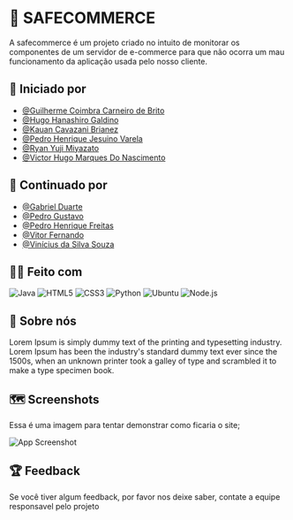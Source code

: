 # :shopping_cart: SAFECOMMERCE

A safecommerce é um projeto criado no intuito de monitorar os componentes de um servidor de e-commerce para que não ocorra um mau funcionamento da aplicação usada pelo nosso cliente.


## :boy: Iniciado por 

- [@Guilherme Coimbra Carneiro de Brito](https://github.com/Coimbra1999)
- [@Hugo Hanashiro Galdino](https://github.com/HugoHanashiro)
- [@Kauan Cavazani Brianez](https://github.com/KauanCavazani)
- [@Pedro Henrique Jesuino Varela](https://github.com/Pedro-Jsn)
- [@Ryan Yuji Miyazato](https://github.com/ryan-miyazato)
- [@Victor Hugo Marques Do Nascimento](https://github.com/ViHugo03)

## :boy: Continuado por 

- [@Gabriel Duarte](https://github.com/GabrielDuarte14)
- [@Pedro Gustavo](https://github.com/PedroGustavo000)
- [@Pedro Henrique Freitas](https://github.com/PedroHFD13)
- [@Vitor Fernando](https://github.com/Vitor223)
- [@Vinícius da Silva Souza](https://github.com/VS-Sousa)


## :technologist: Feito com 
![Java](https://img.shields.io/badge/Java-ED8B00?style=for-the-badge&logo=java&logoColor=white)
![HTML5](https://img.shields.io/badge/html5-%23E34F26.svg?style=for-the-badge&logo=html5&logoColor=white)
![CSS3](https://img.shields.io/badge/css3-%231572B6.svg?style=for-the-badge&logo=css3&logoColor=white)
![Python](https://img.shields.io/badge/Python-3776AB?style=for-the-badge&logo=python&logoColor=white)
![Ubuntu](https://img.shields.io/badge/Ubuntu-E95420?style=for-the-badge&logo=ubuntu&logoColor=white)
![Node.js](https://img.shields.io/badge/Node.js-43853D?style=for-the-badge&logo=node.js&logoColor=white)


## 🚀 Sobre nós

Lorem Ipsum is simply dummy text of the printing and typesetting industry. Lorem Ipsum has been the industry's standard dummy text ever since the 1500s, when an unknown printer took a galley of type and scrambled it to make a type specimen book.

## :world_map: Screenshots

Essa é uma imagem para tentar demonstrar como ficaria o site;

![App Screenshot](https://www.gov.br/agricultura/pt-br/assuntos/riscos-seguro/imagens/em_construao.png/@@images/image.png)


## :trophy: Feedback

Se você tiver algum feedback, por favor nos deixe saber, contate a equipe responsavel pelo projeto

